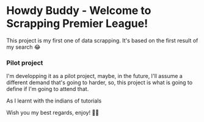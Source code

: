 # Howdy Buddy - Welcome to Scrapping Premier League!

This project is my first one of data scrapping.
It's based on the first result of my search 😂

### Pilot project

I'm developping it as a pilot project, maybe, in the future,
I'll assume a different demand that's going to harder, so, this
project is what is going to define if I'm going to attend that.

As I learnt with the indians of tutorials

Wish you my best regards, enjoy! 🤘🤘
